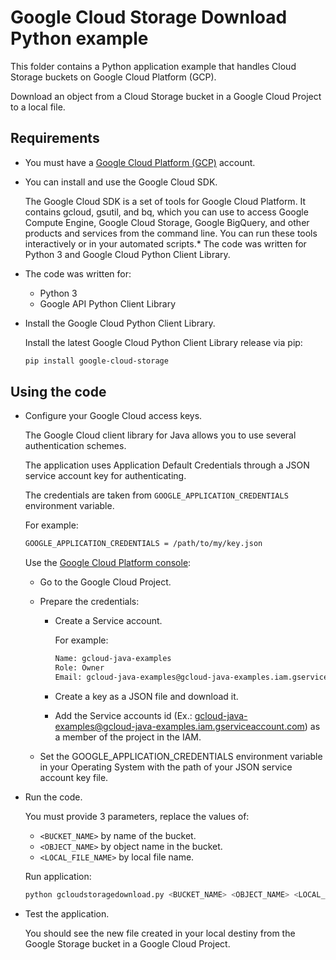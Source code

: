 # Google Cloud Storage Download Python example

This folder contains a Python application example that handles Cloud Storage buckets on Google Cloud Platform (GCP).

Download an object from a Cloud Storage bucket in a Google Cloud Project to a local file.

## Requirements

* You must have a [Google Cloud Platform (GCP)](http://cloud.google.com/) account.

* You can install and use the Google Cloud SDK.

  The Google Cloud SDK is a set of tools for Google Cloud Platform.
  It contains gcloud, gsutil, and bq, which you can use to access Google Compute Engine, Google Cloud Storage, Google BigQuery,
  and other products and services from the command line. You can run these tools interactively or in your automated scripts.* The code was written for Python 3 and Google Cloud Python Client Library.

* The code was written for:
  
  * Python 3
  * Google API Python Client Library

* Install the Google Cloud Python Client Library.

  Install the latest Google Cloud Python Client Library release via pip:

  ```bash
  pip install google-cloud-storage
  ```

## Using the code

* Configure your Google Cloud access keys.

  The Google Cloud client library for Java allows you to use several authentication schemes.

  The application uses Application Default Credentials through a JSON service account key for authenticating.

  The credentials are taken from `GOOGLE_APPLICATION_CREDENTIALS` environment variable.

  For example:

  ```bash
  GOOGLE_APPLICATION_CREDENTIALS = /path/to/my/key.json
  ```

  Use the [Google Cloud Platform console](http://cloud.google.com/):

  * Go to the Google Cloud Project.

  * Prepare the credentials:

    * Create a Service account.

      For example:

      ```bash
      Name: gcloud-java-examples
      Role: Owner
      Email: gcloud-java-examples@gcloud-java-examples.iam.gserviceaccount.com
      ```

    * Create a key as a JSON file and download it.

    * Add the Service accounts id (Ex.: gcloud-java-examples@gcloud-java-examples.iam.gserviceaccount.com) as a member of the project in the IAM.

  * Set the GOOGLE_APPLICATION_CREDENTIALS environment variable in your Operating System with the path of your JSON service account key file.

* Run the code.

  You must provide 3 parameters, replace the values of:

  * `<BUCKET_NAME>`     by name of the bucket.
  * `<OBJECT_NAME>`     by object name in the bucket.
  * `<LOCAL_FILE_NAME>` by local file name.

  Run application:

  ```bash
  python gcloudstoragedownload.py <BUCKET_NAME> <OBJECT_NAME> <LOCAL_FILE_NAME>
  ```

* Test the application.

  You should see the new file created in your local destiny from the Google Storage bucket in a Google Cloud Project.
